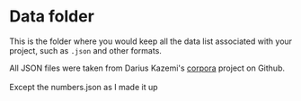 # Data folder

This is the folder where you would keep all the data list associated with your project, such as `.json` and other formats.

All JSON files were taken from Darius Kazemi's [corpora](https://github.com/dariusk/corpora) project on Github.
<br>
<br>
Except the numbers.json as I made it up
